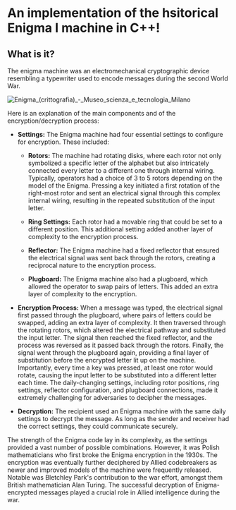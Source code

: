 # An implementation of the hsitorical Enigma I machine in C++!

## What is it? 

The enigma machine was an electromechanical cryptographic device resembling a typewriter used to encode messages during the second World War.

![Enigma_(crittografia)_-_Museo_scienza_e_tecnologia_Milano](https://github.com/NadaEA/Enigma/assets/105009616/6a9c744f-188e-4798-9674-d2b2e565a871)


Here is an explanation of the main components and of the encryption/decryption process:

- **Settings:** The Enigma machine had four essential settings to configure for encryption. These included:

   - **Rotors:** The machine had rotating disks, where each rotor not only symbolized a specific letter of the alphabet but also intricately connected every letter to a different one through internal wiring. Typically, operators had a choice of 3 to 5 rotors depending on the model of the Enigma. Pressing a key initiated a first rotation of the right-most rotor and sent an electrical signal through this complex internal wiring, resulting in the repeated substitution of the input letter.

   - **Ring Settings:** Each rotor had a movable ring that could be set to a different position. This additional setting added another layer of complexity to the encryption process.

   - **Reflector:** The Enigma machine had a fixed reflector that ensured the electrical signal was sent back through the rotors, creating a reciprocal nature to the encryption process.

   - **Plugboard:** The Enigma machine also had a plugboard, which allowed the operator to swap pairs of letters. This added an extra layer of complexity to the encryption.

- **Encryption Process:** When a message was typed, the electrical signal first passed through the plugboard, where pairs of letters could be swapped, adding an extra layer of complexity. It then traversed through the rotating rotors, which altered the electrical pathway and substituted the input letter. The signal then reached the fixed reflector, and the process was reversed as it passed back through the rotors. Finally, the signal went through the plugboard again, providing a final layer of substitution before the encrypted letter lit up on the machine. Importantly, every time a key was pressed, at least one rotor would rotate, causing the input letter to be substituted into a different letter each time. The daily-changing settings, including rotor positions, ring settings, reflector configuration, and plugboard connections, made it extremely challenging for adversaries to decipher the messages.

- **Decryption:** The recipient used an Enigma machine with the same daily settings to decrypt the message. As long as the sender and receiver had the correct settings, they could communicate securely.

The strength of the Enigma code lay in its complexity, as the settings provided a vast number of possible combinations. However, it was Polish mathematicians who first broke the Enigma encryption in the 1930s. The encryption was eventually further deciphered by Allied codebreakers as newer and improved models of the machine were frequently released. Notable was Bletchley Park's contribution to the war effort, amongst them British mathematician Alan Turing. The successful decryption of Enigma-encrypted messages played a crucial role in Allied intelligence during the war.
